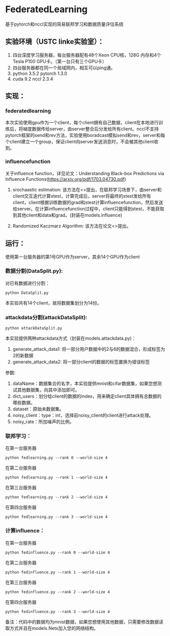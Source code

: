# FederatedLearning

基于pytorch和nccl实现的简易联邦学习和数据质量评估系统

## 实验环境（USTC linke实验室）：

 1. 四台深度学习服务器，每台服务器配有48个Xeon CPU核，128G 内存和4个Tesla P100 GPU卡。（第一台只有三个GPU卡）
 2. 四台服务器都在同一个局域网内，相互可以ping通。
 3. python 3.5.2   pytorch 1.3.0 
 4. cuda 9.2       nccl 2.3.4
 
 ## 实现：
 
 ### federatedlearning
 
   本次实验使用gpu作为一个client，每个client拥有自己数据，client在本地进行训练后，将梯度数据传给server，由server整合后分发给所有client。nccl不支持pytorch框架的send和rev方法，实验使用boradcast模拟send和rev，server和每个client建立一个group，保证client向server发送消息时，不会被其他client收到。
   
### influencefunction
关于influence function，详见论文：Understanding Black-box Predictions via Influence Functions(https://arxiv.org/pdf/1703.04730.pdf)

1. srochaastic estimation:
   该方法在<<Understanding Black-box Predictions via Influence Functions>>提出，在联邦学习场景下，由server和client交互迭代计算stest，计算完成后，server将最终的stest发给所有client，client根据训练数据的grad和stest计算influencefunction，然后发送给server。在计算influencefunction过程中，client只能得到stest，不能获取到其他client和data和grad。(封装在models.influence)
   
2. Randomized Kaczmarz Algorithm:
   该方法在论文<<A Randomized Kaczmarz Algorithm with Exponential Convergence>>提出。
 
 ## 运行：
 
 使用第一台服务器的第1号GPU作为server，其余14个GPU作为client
 
 
  ### 数据分割(DataSplit.py):
 
 对已有数据进行分割：
 
 ```
 python DataSplit.py
 ```
 本实验共有14个client，故将数据集划分为14份。
  ### attackdata分割(attackDataSplit):
 
  ```
 python attackDataSplit.py
 ```

 本实验提供两种attackdata方式（封装在models.attackdata.py)：
 1. generate_attack_data1:
    将一部分用户数据中的2与6的数据混合，形成标签为2的新数据
 2. generate_attack_data2:
    将一部分client的数据的标签置换为错误标签
    
 参数:
  1. dataName：数据集合的名字，本实验提供mnist和cifar数据集，如果您想测试其他数据集，向其中添加即可。
  2. dict_users：划分给client的数据的index，用来确定client具体拥有总数据的哪些数据。
  3. dataset：原始未数据集。
  4. noisy_client：type：int，选择前noisy_client的client进行attack处理。
  5. noisy_rate：所加噪声的比例。
  ### 联邦学习：
  在第一台服务器
  ```
 python fedlearning.py --rank 0 --world-size 4
  ```
  在第二台服务器
  ```
 python fedlearning.py --rank 1 --world-size 4
  ```
  在第三台服务器
  ```
 python fedlearning.py --rank 2 --world-size 4
 ```
  在第四台服务器
  ```
 python fedlearning.py --rank 3 --world-size 4
 ```
 
  ### 计算influence：
  在第一台服务器
  ```
 python fedinfluence.py --rank 0 --world-size 4
 ```
  在第二台服务器
  ```
 python fedinfluence.py --rank 1 --world-size 4
 ```
  在第三台服务器
  ```
 python fedinfluence.py --rank 2 --world-size 4
 ```
  在第四台服务器
  ```
 python fedinfluence.py --rank 3 --world-size 4
 ```
 
 备注：代码中的数据均为mnist数据，如果您想使用其他数据，只需要修改数据读取方式并且在models.Nets加入您的网络结构。
 
